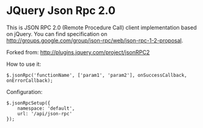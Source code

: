 JQuery Json Rpc 2.0
===============
This is JSON RPC 2.0 (Remote Procedure Call) client implementation based on jQuery. You can find specification on http://groups.google.com/group/json-rpc/web/json-rpc-1-2-proposal.

Forked from: http://plugins.jquery.com/project/jsonRPC2

How to use it:
~~~~~~ {ruby}
$.jsonRpc('functionName', ['param1', 'param2'], onSuccessCallback, onErrorCallback);
~~~~~~

Configuration:
~~~~~~ {ruby}
$.jsonRpcSetup({
    namespace: 'default',
    url: '/api/json-rpc'
});
~~~~~~

